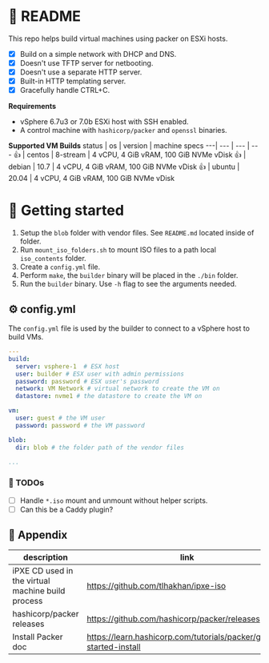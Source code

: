# 📖 README
This repo helps build virtual machines using packer on ESXi hosts.

- [x] Build on a simple network with DHCP and DNS. 
- [x] Doesn't use TFTP server for netbooting.
- [x] Doesn't use a separate HTTP server.
- [x] Built-in HTTP templating server.
- [x] Gracefully handle CTRL+C.

**Requirements**
- vSphere 6.7u3 or 7.0b ESXi host with SSH enabled.
- A control machine with `hashicorp/packer` and `openssl` binaries.

**Supported VM Builds**
status | os | version | machine specs
---| --- | --- | ---
👍 | centos | 8-stream | 4 vCPU, 4 GiB vRAM, 100 GiB NVMe vDisk
👍 | debian | 10.7 | 4 vCPU, 4 GiB vRAM, 100 GiB NVMe vDisk
👍 | ubuntu | 20.04 | 4 vCPU, 4 GiB vRAM, 100 GiB NVMe vDisk

# 🌱 Getting started
1. Setup the `blob` folder with vendor files.  See `README.md` located inside of folder.
1. Run `mount_iso_folders.sh` to mount ISO files to a path local `iso_contents` folder.
1. Create a `config.yml` file.
1. Perform `make`, the `builder` binary will be placed in the `./bin` folder.
1. Run the `builder` binary.  Use `-h` flag to see the arguments needed.

## ⚙️ config.yml
The `config.yml` file is used by the builder to connect to a vSphere host to build VMs.

```yaml
---
build:
  server: vsphere-1  # ESX host
  user: builder # ESX user with admin permissions
  password: password # ESX user's password
  network: VM Network # virtual network to create the VM on
  datastore: nvme1 # the datastore to create the VM on

vm:
  user: guest # the VM user
  password: password # the VM password

blob:
  dir: blob # the folder path of the vendor files
  
...
```
### 🥅 TODOs
- [ ] Handle `*.iso` mount and unmount without helper scripts.
- [ ] Can this be a Caddy plugin?

## 👏 Appendix
description | link 
--- | ---
iPXE CD used in the virtual machine build process | <https://github.com/tlhakhan/ipxe-iso>
hashicorp/packer releases | <https://github.com/hashicorp/packer/releases>
Install Packer doc | <https://learn.hashicorp.com/tutorials/packer/getting-started-install>

